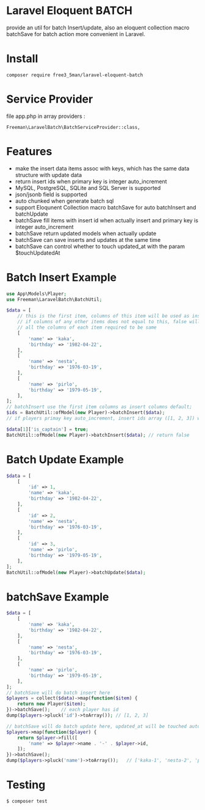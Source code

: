 # Laravel Eloquent BATCH
provide an util for batch Insert/update, also an eloquent collection macro batchSave for batch action more convenient in Laravel.

# Install
`composer require free3_5man/laravel-eloquent-batch`

# Service Provider
file app.php in array providers :

`Freeman\LaravelBatch\BatchServiceProvider::class,`

# Features
* make the insert data items assoc with keys, which has the same data structure with update data
* return insert ids when primary key is integer auto_increment
* MySQL, PostgreSQL, SQLite and SQL Server is supported
* json/jsonb field is supported
* auto chunked when generate batch sql
* support Eloqunent Collection macro batchSave for auto batchInsert and batchUpdate
* batchSave fill items with insert id when actually insert and primary key is integer auto_increment
* batchSave return updated models when actually update
* batchSave can save inserts and updates at the same time
* batchSave can control whether to touch updated_at with the param $touchUpdatedAt

# Batch Insert Example

```php
use App\Models\Player;
use Freeman\LaravelBatch\BatchUtil;

$data = [
    // this is the first item, columns of this item will be used as insert columns
    // if columns of any other items does not equal to this, false will be returned as result 
    // all the columns of each item required to be same
    [
        'name' => 'kaka',
        'birthday' => '1982-04-22',
    ],
    [
        'name' => 'nesta',
        'birthday' => '1976-03-19',
    ],
    [
        'name' => 'pirlo',
        'birthday' => '1979-05-19',
    ],
];
// batchInsert use the first item columns as insert columns default;
$ids = BatchUtil::ofModel(new Player)->batchInsert($data);
// if players primay key auto_increment, insert ids array ([1, 2, 3]) will be returned, else empty array ([]) will be returned

$data[1]['is_captain'] = true;
BatchUtil::ofModel(new Player)->batchInsert($data); // return false
```

# Batch Update Example

```php
$data = [
    [
        'id' => 1,
        'name' => 'kaka',
        'birthday' => '1982-04-22',
    ],
    [
        'id' => 2,
        'name' => 'nesta',
        'birthday' => '1976-03-19',
    ],
    [
        'id' => 3,
        'name' => 'pirlo',
        'birthday' => '1979-05-19',
    ],
];
BatchUtil::ofModel(new Player)->batchUpdate($data);
```

# batchSave Example

```php
$data = [
    [
        'name' => 'kaka',
        'birthday' => '1982-04-22',
    ],
    [
        'name' => 'nesta',
        'birthday' => '1976-03-19',
    ],
    [
        'name' => 'pirlo',
        'birthday' => '1979-05-19',
    ],
];
// batchSave will do batch insert here
$players = collect($data)->map(function($item) {
    return new Player($item);
})->batchSave();    // each player has id
dump($players->pluck('id')->toArray()); // [1, 2, 3]

// batchSave will do batch update here, updated_at will be touched automaticly
$players->map(function($player) {
    return $player->fill([
        'name' => $player->name . '-' . $player->id,
    ]);
})->batchSave();
dump($players->pluck('name')->toArray());   // ['kaka-1', 'nesta-2', 'pirlo-3']
```

# Testing

``` bash
$ composer test
```

